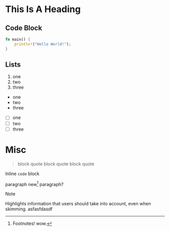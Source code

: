# This Is A Heading

## Code Block
```rust
fn main() {
    println!("Hello World!");
}
```

## Lists
1. one
2. two
3. three

- one
- two
- three

- [ ] one
- [ ] two
- [ ] three

# Misc
> block quote
> block quote
> block quote

Inline `code` block

paragraph
new[^1] paragraph?

> [!NOTE]
> Highlights information that users should take into account, even when skimming.
> asfasfdasdf

[^1]: Footnotes! wow.
